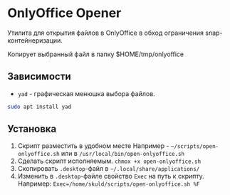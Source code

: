 # OnlyOffice Opener

Утилита для открытия файлов в OnlyOffice в обход ограничения snap-контейнеризации. 

Копирует выбранный файл в папку $HOME/tmp/onlyoffice 

## Зависимости
- `yad` - графическая менюшка выбора файлов. 

```sh
sudo apt install yad
```

## Установка
1. Скрипт разместить в удобном месте Например - `~/scripts/open-onlyoffice.sh` или в `/usr/local/bin/open-onlyoffice.sh`
2. Сделать скрипт исполняемым. `chmox +x open-onlyoffice.sh`
3. Скопировать `.desktop`-файл в `~/.local/share/applications/`
4. Изменить в `.desktop`-файле свойство `Exec` на путь к скрипту. Например: `Exec=/home/skuld/scripts/open-onlyoffice.sh %F`
